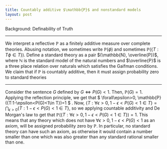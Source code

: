 ```yaml
---
title: Countably additive $\mathbb{P}$ and nonstandard models
layout: post
---
```

Background: Definability of Truth
***
We interpret a reflective $\mathbb{P}$ as a finitely additive measure over complete theories.
Abusing notation, we sometimes write $\mathbb{P}(\phi)$ and sometimes $\mathbb{P}(\{T:T\phi\in T\})$.
Define a standard theory as a pair $(\mathbb{N}, \overline{P})$, where $\mathbb{N}$ is the standard model of the natural numbers and $\overline{P}$ is a three place relation over naturals which satisfies the Gaifman conditions.
We claim that if $\mathbb{P}$ is countably additive, then it must assign probability zero to standard theories
***
Consider the sentence $G$ defined by $G \iff P(G) < 1$.
Then, $\mathbb{P}(G)=1$.
Applying the reflection principle, we get that $ \forall\epsilon>0, \mathbb{P}(\{T:1-\epsilon<P(G)<1\in T\})=1 $ .
Now, $\{T:\forall \epsilon>0,1-\epsilon<P(G)<1\in T\}=\bigcap_{\epsilon>0}\{T:1-\epsilon<P(G)<1\in T\}$, so we applying countable additivity and De Morgan's law to get that $\mathbb{P}(\{T:\forall \epsilon>0,1-\epsilon<P(G)<1\in T\})=1$.
This means that any theory which does not have $\forall \epsilon>0,1-\epsilon<P(G)<1$ as an axiom, will be assigned probability zero by $\mathbb{P}$.
In particular, no standard theory can have such an axiom, as otherwise it would contain a number smaller than one which was also greater than any standard rational smaller than one.
